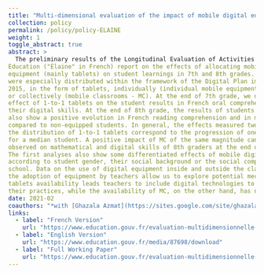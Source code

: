 ```yaml
---
title: "Multi-dimensional evaluation of the impact of mobile digital equipment on student learnings: Preliminary results of the effects of the 2015 Digital Plan"
collection: policy
permalink: /policy/policy-ELAINE
weight: 1
toggle_abstract: true
abstract: >
  The preliminary results of the Longitudinal Evaluation of Activities related to Digital
Education ("Élaine" in French) report on the effects of allocating mobile digital
equipment (mainly tablets) on student learnings in 7th and 8th grades. These equipment
were especially distributed within the framework of the Digital Plan implemented from
2015, in the form of tablets, individually (individual mobile equipment - 1-to-1 tablets)
or collectively (mobile classrooms - MC). At the end of 7th grade, we observe a positive
effect of 1-to-1 tablets on the student results in French oral comprehension and on
their digital skills. At the end of 8th grade, the results of students receiving 1-to-1 tablets
also show a positive evolution in French reading comprehension and in mathematics
compared to non-equipped students. In general, the effects measured two years after
the distribution of 1-to-1 tablets correspond to the progression of one rank in the class
for a median student. A positive impact of MC of the same magnitude can also be
observed on mathematical and digital skills of 8th graders at the end of the school year.
The first analyses also show some differentiated effects of mobile digital equipment
according to student gender, their social background or the social composition of their
school. Data on the use of digital equipment inside and outside the classroom, as well as
the adoption of equipment by teachers allow us to explore potential mechanisms. 1-to-1
tablets availability leads teachers to include digital technologies to a greater extent into
their practices, while the availability of MC, on the other hand, has no effect.
date: 2021-02
coauthors: "*with [Ghazala Azmat](https://sites.google.com/site/ghazalaazmat/home), [Denis Fougère](https://www.sciencespo.fr/cris/fr/annuaire/fougere-denis/), [Alexis Lermite](https://fr.linkedin.com/in/alexis-lermite) and [Clémence Lobut](https://www.povertyactionlab.org/fr/person/lobut?lang=fr)*"
links:
  - label: "French Version"
    url: "https://www.education.gouv.fr/evaluation-multidimensionnelle-de-l-impact-d-equipements-numeriques-mobiles-sur-les-apprentissages-309284"
  - label: "English Version"
    url: "https://www.education.gouv.fr/media/87698/download"
  - label: "Full Working Paper"
    url: "https://www.education.gouv.fr/evaluation-multidimensionnelle-de-l-impact-de-l-utilisation-d-equipements-numeriques-mobiles-sur-les-309290"
---
```

